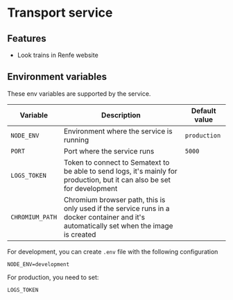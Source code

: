 # Transport service

## Features

-   Look trains in Renfe website

## Environment variables

These env variables are supported by the service.

| Variable        | Description                                                                                                                             | Default value |
| --------------- | --------------------------------------------------------------------------------------------------------------------------------------- | ------------- |
| `NODE_ENV`      | Environment where the service is running                                                                                                | `production`  |
| `PORT`          | Port where the service runs                                                                                                             | `5000`        |
| `LOGS_TOKEN`    | Token to connect to Sematext to be able to send logs, it's mainly for production, but it can also be set for development                |               |
| `CHROMIUM_PATH` | Chromium browser path, this is only used if the service runs in a docker container and it's automatically set when the image is created |               |

For development, you can create `.env` file with the following configuration

    NODE_ENV=development

For production, you need to set:

    LOGS_TOKEN
